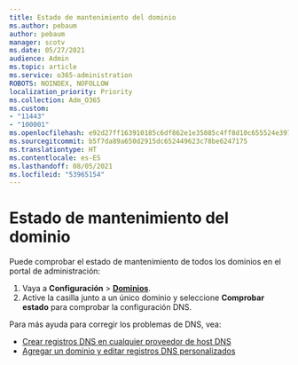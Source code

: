 ```yaml
---
title: Estado de mantenimiento del dominio
ms.author: pebaum
author: pebaum
manager: scotv
ms.date: 05/27/2021
audience: Admin
ms.topic: article
ms.service: o365-administration
ROBOTS: NOINDEX, NOFOLLOW
localization_priority: Priority
ms.collection: Adm_O365
ms.custom:
- "11443"
- "100001"
ms.openlocfilehash: e92d27ff163910185c6df862e1e35085c4ff8d10c655524e3974b0d9145e3395
ms.sourcegitcommit: b5f7da89a650d2915dc652449623c78be6247175
ms.translationtype: HT
ms.contentlocale: es-ES
ms.lasthandoff: 08/05/2021
ms.locfileid: "53965154"
---
```

# <a name="domain-health-status"></a>Estado de mantenimiento del dominio

Puede comprobar el estado de mantenimiento de todos los dominios en el portal de administración:

1. Vaya a **Configuración** > [**Dominios**](https://portal.microsoft.com/Adminportal/Home?ref=/Domains).
1. Active la casilla junto a un único dominio y seleccione **Comprobar estado** para comprobar la configuración DNS.

Para más ayuda para corregir los problemas de DNS, vea:

- [Crear registros DNS en cualquier proveedor de host DNS](/microsoft-365/admin/get-help-with-domains/create-dns-records-at-any-dns-hosting-provider)
- [Agregar un dominio y editar registros DNS personalizados](/microsoft-365/admin/setup/add-domain)